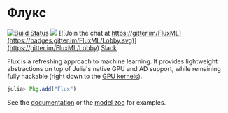 # Флукс

[![Build Status](https://travis-ci.org/FluxML/Flux.jl.svg?branch=master)](https://travis-ci.org/FluxML/Flux.jl) [![](https://img.shields.io/badge/docs-stable-blue.svg)](https://fluxml.github.io/Flux.jl/stable/) [![Join the chat at https://gitter.im/FluxML](https://badges.gitter.im/FluxML/Lobby.svg)](https://gitter.im/FluxML/Lobby) [Slack](https://discourse.julialang.org/t/announcing-a-julia-slack/4866)

Flux is a refreshing approach to machine learning. It provides lightweight abstractions on top of Julia's native GPU and AD support, while remaining fully hackable (right down to the [GPU kernels](https://github.com/FluxML/CuArrays.jl)).

```julia
julia> Pkg.add("Flux")
```

See the [documentation](http://fluxml.github.io/Flux.jl/stable/) or the [model zoo](https://github.com/FluxML/model-zoo/) for examples.

